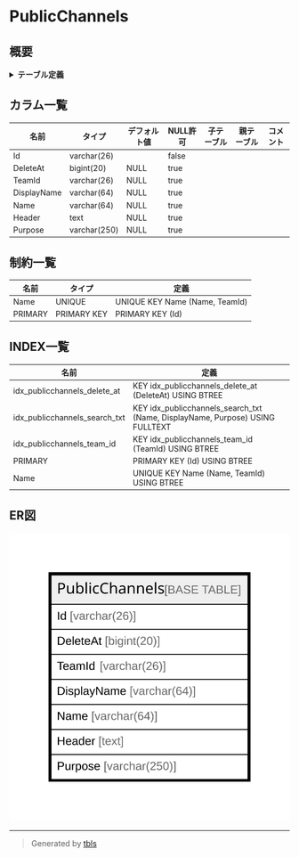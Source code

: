 # PublicChannels

## 概要

<details>
<summary><strong>テーブル定義</strong></summary>

```sql
CREATE TABLE `PublicChannels` (
  `Id` varchar(26) NOT NULL,
  `DeleteAt` bigint(20) DEFAULT NULL,
  `TeamId` varchar(26) DEFAULT NULL,
  `DisplayName` varchar(64) DEFAULT NULL,
  `Name` varchar(64) DEFAULT NULL,
  `Header` text DEFAULT NULL,
  `Purpose` varchar(250) DEFAULT NULL,
  PRIMARY KEY (`Id`),
  UNIQUE KEY `Name` (`Name`,`TeamId`),
  KEY `idx_publicchannels_team_id` (`TeamId`),
  KEY `idx_publicchannels_delete_at` (`DeleteAt`),
  FULLTEXT KEY `idx_publicchannels_search_txt` (`Name`,`DisplayName`,`Purpose`)
) ENGINE=InnoDB DEFAULT CHARSET=utf8mb4
```

</details>

## カラム一覧

| 名前          | タイプ          | デフォルト値       | NULL許可   | 子テーブル      | 親テーブル      | コメント     |
| ----------- | ------------ | ------------ | -------- | ---------- | ---------- | -------- |
| Id          | varchar(26)  |              | false    |            |            |          |
| DeleteAt    | bigint(20)   | NULL         | true     |            |            |          |
| TeamId      | varchar(26)  | NULL         | true     |            |            |          |
| DisplayName | varchar(64)  | NULL         | true     |            |            |          |
| Name        | varchar(64)  | NULL         | true     |            |            |          |
| Header      | text         | NULL         | true     |            |            |          |
| Purpose     | varchar(250) | NULL         | true     |            |            |          |

## 制約一覧

| 名前      | タイプ         | 定義                             |
| ------- | ----------- | ------------------------------ |
| Name    | UNIQUE      | UNIQUE KEY Name (Name, TeamId) |
| PRIMARY | PRIMARY KEY | PRIMARY KEY (Id)               |

## INDEX一覧

| 名前                            | 定義                                                                            |
| ----------------------------- | ----------------------------------------------------------------------------- |
| idx_publicchannels_delete_at  | KEY idx_publicchannels_delete_at (DeleteAt) USING BTREE                       |
| idx_publicchannels_search_txt | KEY idx_publicchannels_search_txt (Name, DisplayName, Purpose) USING FULLTEXT |
| idx_publicchannels_team_id    | KEY idx_publicchannels_team_id (TeamId) USING BTREE                           |
| PRIMARY                       | PRIMARY KEY (Id) USING BTREE                                                  |
| Name                          | UNIQUE KEY Name (Name, TeamId) USING BTREE                                    |

## ER図

![er](PublicChannels.svg)

---

> Generated by [tbls](https://github.com/k1LoW/tbls)

